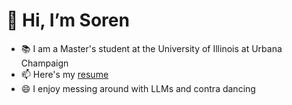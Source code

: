 <!--
**sorendunn/sorendunn** is a ✨ _special_ ✨ repository because its `README.md` (this file) appears on your GitHub profile.
--->
# 👋 Hi, I’m Soren
- 📚 I am a Master's student at the University of Illinois at Urbana Champaign
- 📫 Here's my [resume](https://drive.google.com/file/d/1S-zMqEebBi4nZOWuhZrpOuuPK-YK-Thb/view?usp=sharing)
- 😄 I enjoy messing around with LLMs and contra dancing
